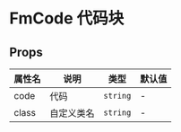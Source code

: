 # FmCode 代码块 <Badge type="pro" text="专业版" />

## Props

| 属性名 | 说明       | 类型     | 默认值 |
| ------ | ---------- | -------- | ------ |
| code   | 代码       | `string` | -      |
| class  | 自定义类名 | `string` | -      |
